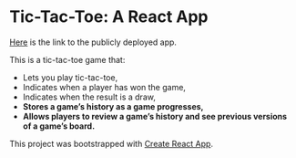 # Tic-Tac-Toe: A React App

[Here](https://asishmandoi.github.io/Tic-Tac-Toe-app/) is the link to the publicly deployed app.

This is a tic-tac-toe game that:

- Lets you play tic-tac-toe,
- Indicates when a player has won the game,
- Indicates when the result is a draw,
- **Stores a game’s history as a game progresses,**
- **Allows players to review a game’s history and see previous versions of a game’s board.**

This project was bootstrapped with [Create React App](https://github.com/facebook/create-react-app).
